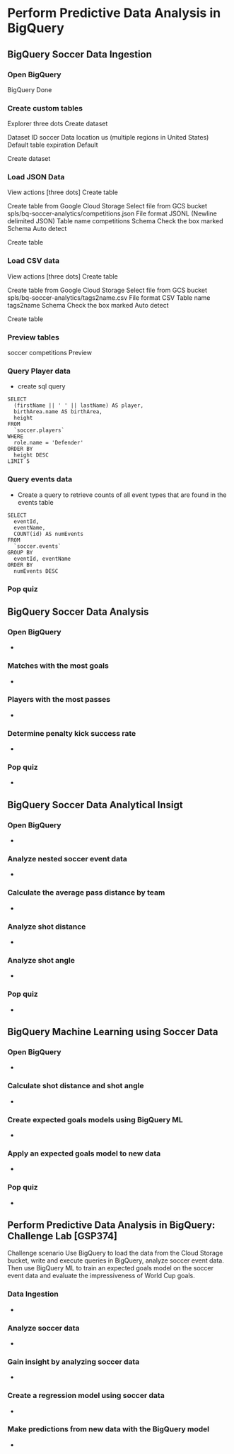 # Perform Predictive Data Analysis in BigQuery
## BigQuery Soccer Data Ingestion
### Open BigQuery
BigQuery
Done

### Create custom tables
Explorer
three dots
Create dataset

Dataset ID	                soccer
Data location	            us (multiple regions in United States)
Default table expiration	Default

Create dataset

### Load JSON Data
View actions [three dots]
Create table

Create table from	        Google Cloud Storage
Select file from GCS bucket	spls/bq-soccer-analytics/competitions.json
File format	                JSONL (Newline delimited JSON)
Table name	                competitions
Schema	                    Check the box marked Schema Auto detect

Create table

### Load CSV data
View actions [three dots]
Create table

Create table from	        Google Cloud Storage
Select file from GCS bucket	spls/bq-soccer-analytics/tags2name.csv
File format	                CSV
Table name	                tags2name
Schema	                    Check the box marked Auto detect

Create table

### Preview tables
soccer
competitions
Preview

### Query Player data
- create sql query
```
SELECT
  (firstName || ' ' || lastName) AS player,
  birthArea.name AS birthArea,
  height
FROM
  `soccer.players`
WHERE
  role.name = 'Defender'
ORDER BY
  height DESC
LIMIT 5
```

### Query events data
- Create a query to retrieve counts of all event types that are found in the events table

```
SELECT
  eventId,
  eventName,
  COUNT(id) AS numEvents
FROM
  `soccer.events`
GROUP BY
  eventId, eventName
ORDER BY
  numEvents DESC
```
### Pop quiz

## BigQuery Soccer Data Analysis
### Open BigQuery
- 

### Matches with the most goals
- 

### Players with the most passes
- 

### Determine penalty kick success rate
- 

### Pop quiz
- 


## BigQuery Soccer Data Analytical Insigt
### Open BigQuery
- 

### Analyze nested soccer event data
- 

### Calculate the average pass distance by team
- 

### Analyze shot distance
- 

### Analyze shot angle
- 

### Pop quiz
- 


## BigQuery Machine Learning using Soccer Data
### Open BigQuery
- 

### Calculate shot distance and shot angle
- 

### Create expected goals models using BigQuery ML
- 

### Apply an expected goals model to new data
- 

### Pop quiz
- 


## Perform Predictive Data Analysis in BigQuery: Challenge Lab [GSP374]
Challenge scenario
Use BigQuery to load the data from the Cloud Storage bucket, write and execute queries in BigQuery, analyze soccer event data. Then use BigQuery ML to train an expected goals model on the soccer event data and evaluate the impressiveness of World Cup goals.
### Data Ingestion
- 

### Analyze soccer data
- 

### Gain insight by analyzing soccer data
- 

### Create a regression model using soccer data
- 

### Make predictions from new data with the BigQuery model
- 

